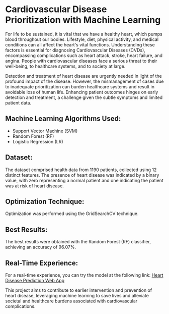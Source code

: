 # Cardiovascular Disease Prioritization with Machine Learning

For life to be sustained, it is vital that we have a healthy heart, which pumps blood throughout our bodies. Lifestyle, diet, physical activity, and medical conditions can all affect the heart's vital functions. Understanding these factors is essential for diagnosing Cardiovascular Diseases (CVDs), encompassing complications such as heart attack, stroke, heart failure, and angina. People with cardiovascular diseases face a serious threat to their well-being, to healthcare systems, and to society at large.

Detection and treatment of heart disease are urgently needed in light of the profound impact of the disease. However, the mismanagement of cases due to inadequate prioritization can burden healthcare systems and result in avoidable loss of human life. Enhancing patient outcomes hinges on early detection and treatment, a challenge given the subtle symptoms and limited patient data.

## Machine Learning Algorithms Used:
- Support Vector Machine (SVM)
- Random Forest (RF)
- Logistic Regression (LR)

## Dataset:
The dataset comprised health data from 1190 patients, collected using 12 distinct features. The presence of heart disease was indicated by a binary value, with zero representing a normal patient and one indicating the patient was at risk of heart disease.

## Optimization Technique:
Optimization was performed using the GridSearchCV technique.

## Best Results:
The best results were obtained with the Random Forest (RF) classifier, achieving an accuracy of 96.07%.

## Real-Time Experience:
For a real-time experience, you can try the model at the following link: [Heart Disease Prediction Web App](https://fatimaxox-multi-med-web-app-multi-disease-pred-1lb972.streamlit.app/)

This project aims to contribute to earlier intervention and prevention of heart disease, leveraging machine learning to save lives and alleviate societal and healthcare burdens associated with cardiovascular complications.
